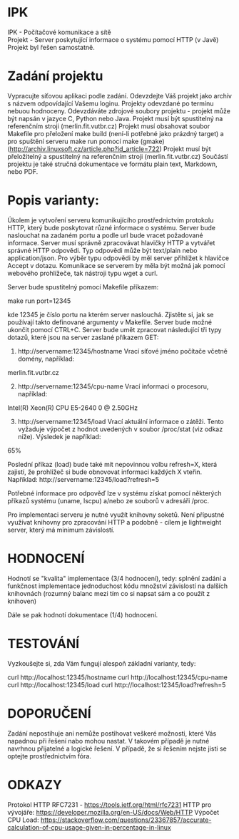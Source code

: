 # IPK
IPK - Počítačové komunikace a sítě  
Projekt - Server poskytující informace o systému pomocí HTTP (v Javě) 
Projekt byl řešen samostatně.  
  
# Zadání projektu
Vypracujte síťovou aplikaci podle zadání.
Odevzdejte Váš projekt jako archív s názvem odpovídající Vašemu loginu. Projekty odevzdané po termínu nebuou hodnoceny. 
Odevzdáváte zdrojové soubory projektu - projekt může být napsán v jazyce C, Python nebo Java.  Projekt musí být spustitelný na referenčním stroji (merlin.fit.vutbr.cz)
Projekt musí obsahovat soubor Makefile pro přeložení make build (není-li potřebné jako prázdný target) a pro spuštění serveru make run pomocí make (gmake) (http://archiv.linuxsoft.cz/article.php?id_article=722)
Projekt musí být přeložitelný a spustitelný na referenčním stroji (merlin.fit.vutbr.cz)
Součástí projektu je také stručná dokumentace ve formátu plain text, Markdown, nebo PDF. 

# Popis varianty:
Úkolem je vytvoření serveru komunikujícího prostřednictvím protokolu HTTP, který bude poskytovat různé informace o systému. Server bude naslouchat na zadaném portu a podle url bude vracet požadované informace. Server musí správně zpracovávat hlavičky HTTP a vytvářet správné HTTP odpovědi. Typ odpovědi může být text/plain nebo application/json. Pro výběr typu odpovědi by měl server přihlížet k hlavičce Accept v dotazu. Komunikace se serverem by měla být možná jak pomocí webového prohlížeče, tak nástroji typu wget a curl.

Server bude spustitelný pomocí Makefile příkazem:

make run port=12345

kde 12345 je číslo portu na kterém server naslouchá. Zjistěte si, jak se používají takto definované argumenty v Makefile. Server bude možné ukončit pomocí CTRL+C. Server bude umět zpracovat následující tři typy dotazů, které jsou na server zaslané příkazem GET:


1. http://servername:12345/hostname
Vrací síťové jméno počítače včetně domény, například:

merlin.fit.vutbr.cz


2. http://servername:12345/cpu-name
Vrací informaci o procesoru, například:

Intel(R) Xeon(R) CPU E5-2640 0 @ 2.50GHz


3. http://servername:12345/load
Vrací aktuální informace o zátěži. Tento vyžaduje výpočet z hodnot uvedených v soubor /proc/stat (viz odkaz níže). Výsledek je například:

65%



Poslední příkaz (load) bude také mít nepovinnou volbu refresh=X, která zajistí, že prohlížeč si bude obnovovat informaci každých X vteřin. Například:
http://servername:12345/load?refresh=5



Potřebné informace pro odpověď lze v systému získat pomocí některých příkazů systému (uname, lscpu) a/nebo ze souborů v adresáři /proc. 



Pro implementaci serveru je nutné využít knihovny soketů. Není přípustné využívat knihovny pro zpracování HTTP a podobně - cílem je lightweight server, který má minimum závislostí. 


# HODNOCENÍ
Hodnotí se "kvalita" implementace (3/4 hodnocení), tedy:
splnění zadání a funkčnost implementace
jednoduchost kódu
množství závislostí na dalších knihovnách (rozumný balanc mezi tím co si napsat sám a co použít z knihoven)

Dále se pak hodnotí dokumentace (1/4) hodnocení.

# TESTOVÁNÍ
Vyzkoušejte si, zda Vám fungují alespoň základní varianty, tedy:

curl http://localhost:12345/hostname
curl http://localhost:12345/cpu-name
curl http://localhost:12345/load
curl http://localhost:12345/load?refresh=5

# DOPORUČENÍ
Zadání nepostihuje ani nemůže postihovat veškeré možnosti, které Vás napadnou při řešení nabo mohou nastat. V takovém případě je nutné navrhnou přijatelné a logické řešení. V případě, že si řešením nejste jisti se optejte prostřednictvím fóra.


# ODKAZY
Protokol HTTP RFC7231 - https://tools.ietf.org/html/rfc7231
HTTP pro vývojáře: https://developer.mozilla.org/en-US/docs/Web/HTTP
Výpočet CPU Load: https://stackoverflow.com/questions/23367857/accurate-calculation-of-cpu-usage-given-in-percentage-in-linux